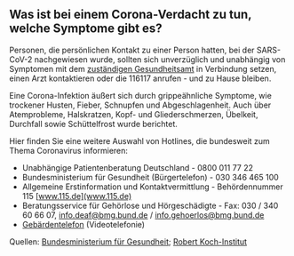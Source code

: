## Was ist bei einem Corona-Verdacht zu tun, welche Symptome gibt es?

Personen, die persönlichen Kontakt zu einer Person hatten, bei der SARS-CoV-2 nachgewiesen wurde, sollten sich unverzüglich und unabhängig von Symptomen mit dem [zuständigen Gesundheitsamt](https://tools.rki.de/plztool) in Verbindung setzen, einen Arzt kontaktieren oder die 116117 anrufen - und zu Hause bleiben.

Eine Corona-Infektion äußert sich durch grippeähnliche Symptome, wie trockener Husten, Fieber, Schnupfen und Abgeschlagenheit. Auch über Atemprobleme, Halskratzen, Kopf- und Gliederschmerzen, Übelkeit, Durchfall sowie Schüttelfrost wurde berichtet.

Hier finden Sie eine weitere Auswahl von Hotlines, die bundesweit zum Thema Coronavirus informieren:

- Unabhängige Patientenberatung Deutschland - 0800 011 77 22
- Bundesministerium für Gesundheit (Bürgertelefon) - 030 346 465 100
- Allgemeine Erstinformation und Kontaktvermittlung - Behördennummer 115 [www.115.de](www.115.de)
- Beratungsservice für Gehörlose und Hörgeschädigte - Fax: 030 / 340 60 66 07, info.deaf@bmg.bund.de / info.gehoerlos@bmg.bund.de
- [Gebärdentelefon](https://www.gebaerdentelefon.de/bmg/) (Videotelefonie)

Quellen: [Bundesministerium für Gesundheit](https://www.bundesgesundheitsministerium.de/coronavirus.html); [Robert Koch-Institut](https://tools.rki.de/plztool)
